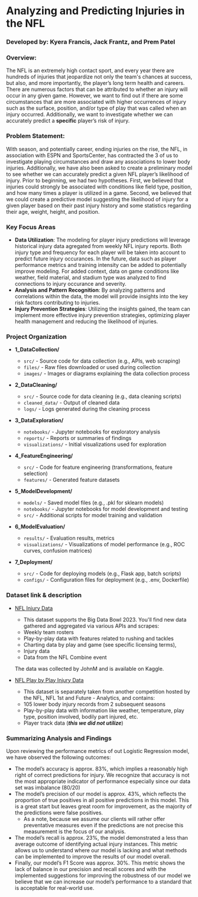 # Analyzing and Predicting Injuries in the NFL

### Developed by: Kyera Francis, Jack Frantz, and Prem Patel

### Overview:
The NFL is an extremely high contact sport, and every year there are hundreds of injuries that jeopardize not only the team's chances at success, but also, and more importantly, the player’s long term health and careers. There are numerous factors that can be attributed to whether an injury will occur in any given game. However, we want to find out if there are some circumstances that are more associated with higher occurrences of injury such as the surface, position, and/or type of play that was called when an injury occurred. Additionally, we want to investigate whether we can accurately predict a **specific** player’s risk of injury.


### Problem Statement:
With season, and potentially career, ending injuries on the rise, the NFL, in association with ESPN and SportsCenter, has contracted the 3 of us to investigate playing circumstances and draw any associations to lower body injuries. Additionally, we have also been asked to create a preliminary model to see whether we can accurately predict a given NFL player’s likelihood of injury. Prior to beginning, we had two hypotheses. First, we believed that injuries could strongly be associated with conditions like field type, position, and how many times a player is utilized in a game. Second, we believed that we could create a predictive model suggesting the likelihood of injury for a given player based on their past injury history and some statistics regarding their age, weight, height, and position.


### Key Focus Areas
- **Data Utilization**: The modeling for player injury predictions will leverage historical injury data agregated from weekly NFL injury reports. Both injury type and frequency for each player will be taken into account to predict future injury occurances. In the future, data such as player performance metrics and training intensity can be added to potentially improve modeling. For added context, data on game conditions like weather, field material, and stadium type was analyzed to find connections to injury occurance and severity.
- **Analysis and Pattern Recognition**: By analyzing patterns and correlations within the data, the model will provide insights into the key risk factors contributing to injuries.
- **Injury Prevention Strategies**: Utilizing the insights gained, the team can implement more effective injury prevention strategies, optimizing player health management and reducing the likelihood of injuries.

### Project Organization
- **1_DataCollection/**
  - `src/` - Source code for data collection (e.g., APIs, web scraping)
  - `files/` - Raw files downloaded or used during collection
  - `images/` - Images or diagrams explaining the data collection process

- **2_DataCleaning/**
  - `src/` - Source code for data cleaning (e.g., data cleaning scripts)
  - `cleaned_data/` - Output of cleaned data
  - `logs/` - Logs generated during the cleaning process

- **3_DataExploration/**
  - `notebooks/` - Jupyter notebooks for exploratory analysis
  - `reports/` - Reports or summaries of findings
  - `visualizations/` - Initial visualizations used for exploration

- **4_FeatureEngineering/**
  - `src/` - Code for feature engineering (transformations, feature selection)
  - `features/` - Generated feature datasets

- **5_ModelDevelopment/**
  - `models/` - Saved model files (e.g., .pkl for sklearn models)
  - `notebooks/` - Jupyter notebooks for model development and testing
  - `src/` - Additional scripts for model training and validation

- **6_ModelEvaluation/**
  - `results/` - Evaluation results, metrics
  - `visualizations/` - Visualizations of model performance (e.g., ROC curves, confusion matrices)

- **7_Deployment/**
  - `src/` - Code for deploying models (e.g., Flask app, batch scripts)
  - `configs/` - Configuration files for deployment (e.g., .env, Dockerfile)

### Dataset link & description
- [NFL Injury Data](https://www.kaggle.com/datasets/jpmiller/nfl-competition-data)
  - This dataset supports the Big Data Bowl 2023. You'll find new data gathered and aggregated via various APIs and scrapes:
  - Weekly team rosters
  - Play-by-play data with features related to rushing and tackles
  - Charting data by play and game (see specific licensing terms),
  - Injury data
  - Data from the NFL Combine event 
  
  The data was collected by JohnM and is available on Kaggle.


- [NFL Play by Play Injury Data](https://www.kaggle.com/competitions/nfl-playing-surface-analytics/data)
    - This dataset is separately taken from another competition hosted by the NFL, NFL 1st and Future - Analytics, and contains:
    - 105 lower body injury records from 2 subsequent seasons
    - Play-by-play data with information like weather, temperature, play type, position involved, bodily part injured, etc.
    - Player track data (***this we did not utilize***)
    
    
### Summarizing Analysis and Findings
Upon reviewing the performance metrics of out Logistic Regression model, we have observed the following outcomes:
- The model’s accuracy is approx. 83%, which implies a reasonably high right of correct predictions for injury. We recognize that accuracy is not the most appropriate indicator of performance especially since our data set was imbalance (80/20)
- The model’s precision of our model is approx. 43%, which reflects the proportion of true positives in all positive predictions in this model. This is a great start but leaves great room for improvement, as the majority of the predictions were false positives. 
    - As a note, because we assume our clients will rather offer preventative measures even if the predictions are not precise this measurement is the focus of our analysis.
- The model’s recall is approx. 23%, the model demonstrated a less than average outcome of identifying actual injury instances. This metric allows us to understand where our model is lacking and what methods can be implemented to improve the results of our model overall. 
- Finally, our model’s F1 Score was approx. 30%. This metric shows the lack of balance in our precision and recall scores and with the implemented suggestions for improving the robustness of our model we believe that we can increase our model’s performance to a standard that is acceptable for real-world use.  
